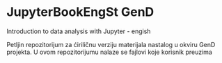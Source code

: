 # JupyterBookEngSt GenD

Introduction to data analysis with Jupyter - engish

Petljin repozitorijum za ćiriličnu verziju materijala nastalog u okviru GenD projekta. U ovom repozitorijumu nalaze se fajlovi koje korisnik preuzima
